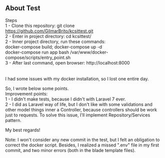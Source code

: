 ## About Test

Steps<br />
1 - Clone this repository: git clone https://github.com/GilmarBrito/kcsittest.git
<br />
2 - Enter in project directory: cd kcsittest/
<br />
2 - Inner project directory, run these commands:
<br />
    docker-compose build; docker-compose up -d
<br />
    docker-compose run app bash /var/www/docker-compose/scripts/entry_point.sh
<br />
3 - After last command, open browser: http://localhost:8000
<br /><br /><br />
I had some issues with my docker installation, so I lost one entire day.<br />

So, I wrote below some points.<br />
Improvement points:<br />
1 - I didn't make tests, because I didn't with Laravel 7 ever.<br />
2 - I did as Laravel way of life, but I don't like with some validations and other model things inner a Controller, because controllers should be work just to requests. To solve this issue, I'll implement Repository/Services pattern.<br />

My best regards!

Note: I won't consider any new commit in the test, but I felt an obligation to correct the docker
script. Besides, I realized a missed ".env" file in my first commit, and two minor errors (both in
the blade template files).
